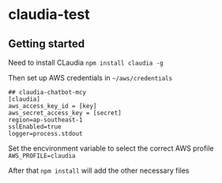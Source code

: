# claudia-test

## Getting started
Need to install CLaudia
`npm install claudia -g`

Then set up AWS credentials in `~/aws/credentials`
 ```
 ## claudia-chatbot-mcy
[claudia]
aws_access_key_id = [key]
aws_secret_access_key = [secret]
region=ap-southeast-1
sslEnabled=true
logger=process.stdout
```

Set the encvironment variable to select the correct AWS profile
`AWS_PROFILE=claudia`

After that `npm install` will add the other necessary files
